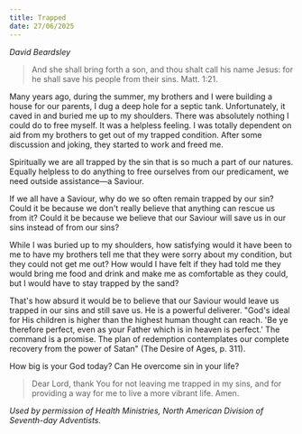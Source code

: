 ```yaml
---
title: Trapped
date: 27/06/2025
---
```


_David Beardsley_

> <p></p>
> And she shall bring forth a son, and thou shalt call his name Jesus: for he shall save his people from their sins. Matt. 1:21.

Many years ago, during the summer, my brothers and I were building a house for our parents, I dug a deep hole for a septic tank. Unfortunately, it caved in and buried me up to my shoulders. There was absolutely nothing I could do to free myself. It was a helpless feeling. I was totally dependent on aid from my brothers to get out of my trapped condition. After some discussion and joking, they started to work and freed me.

Spiritually we are all trapped by the sin that is so much a part of our natures. Equally helpless to do anything to free ourselves from our predicament, we need outside assistance—a Saviour.

If we all have a Saviour, why do we so often remain trapped by our sin? Could it be because we don't really believe that anything can rescue us from it? Could it be because we believe that our Saviour will save us in our sins instead of from our sins?

While I was buried up to my shoulders, how satisfying would it have been to me to have my brothers tell me that they were sorry about my condition, but they could not get me out? How would I have felt if they had told me they would bring me food and drink and make me as comfortable as they could, but I would have to stay trapped by the sand?

That's how absurd it would be to believe that our Saviour would leave us trapped in our sins and still save us. He is a powerful deliverer. "God's ideal for His children is higher than the highest human thought can reach. 'Be ye therefore perfect, even as your Father which is in heaven is perfect.' The command is a promise. The plan of redemption contemplates our complete recovery from the power of Satan" (The Desire of Ages, p. 311).

How big is your God today? Can He overcome sin in your life?

> <callout></callout>
> Dear Lord, thank You for not leaving me trapped in my sins, and for providing a way for me to live a more vibrant life. Amen.

_Used by permission of Health Ministries, North American Division of Seventh-day Adventists._